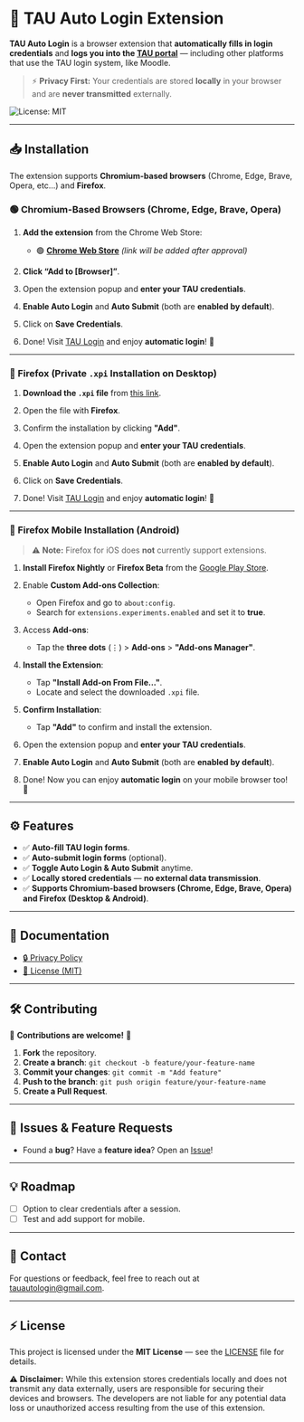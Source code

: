 # 🚀 TAU Auto Login Extension

**TAU Auto Login** is a browser extension that **automatically fills in login credentials** and **logs you into the [TAU portal](https://nidp.tau.ac.il/nidp/)** — including other platforms that use the TAU login system, like Moodle.

> ⚡ **Privacy First:** Your credentials are stored **locally** in your browser and are **never transmitted** externally.

![License: MIT](https://img.shields.io/badge/License-MIT-yellow.svg)

---

## 📥 Installation

The extension supports **Chromium-based browsers** (Chrome, Edge, Brave, Opera, etc...) and **Firefox**.

### 🟢 Chromium-Based Browsers (Chrome, Edge, Brave, Opera)
1. **Add the extension** from the Chrome Web Store:  
   - 🟢 **[Chrome Web Store](#)** _(link will be added after approval)_

2. **Click “Add to [Browser]”**.

3. Open the extension popup and **enter your TAU credentials**.

4. **Enable Auto Login** and **Auto Submit** (both are **enabled by default**).

5. Click on **Save Credentials**.

6. Done! Visit [TAU Login](https://nidp.tau.ac.il/nidp/) and enjoy **automatic login**! 🎉

---

### 🦊 Firefox (Private `.xpi` Installation on Desktop)

1. **Download the `.xpi` file** from [this link](tau_auto_login-1.2.xpi).

2. Open the file with **Firefox**.

3. Confirm the installation by clicking **"Add"**.

4. Open the extension popup and **enter your TAU credentials**.

5. **Enable Auto Login** and **Auto Submit** (both are **enabled by default**).

6. Click on **Save Credentials**.

7. Done! Visit [TAU Login](https://nidp.tau.ac.il/nidp/) and enjoy **automatic login**! 🎉

---

### 📱 Firefox Mobile Installation (Android)

> ⚠️ **Note:** Firefox for iOS does **not** currently support extensions.

1. **Install Firefox Nightly** or **Firefox Beta** from the [Google Play Store](https://play.google.com/store/apps/details?id=org.mozilla.fenix).

2. Enable **Custom Add-ons Collection**:
   - Open Firefox and go to `about:config`.
   - Search for `extensions.experiments.enabled` and set it to **true**.

3. Access **Add-ons**:
   - Tap the **three dots** (⋮) > **Add-ons** > **"Add-ons Manager"**.

4. **Install the Extension**:
   - Tap **"Install Add-on From File..."**.
   - Locate and select the downloaded `.xpi` file.

5. **Confirm Installation**:
   - Tap **"Add"** to confirm and install the extension.

6. Open the extension popup and **enter your TAU credentials**.

7. **Enable Auto Login** and **Auto Submit** (both are **enabled by default**).

8. Done! Now you can enjoy **automatic login** on your mobile browser too! 🎉

---

## ⚙️ Features

- ✅ **Auto-fill TAU login forms**.
- ✅ **Auto-submit login forms** (optional).
- ✅ **Toggle Auto Login & Auto Submit** anytime.
- ✅ **Locally stored credentials** — **no external data transmission**.
- ✅ **Supports Chromium-based browsers (Chrome, Edge, Brave, Opera) and Firefox (Desktop & Android)**.

---

## 📖 Documentation

- [🔒 Privacy Policy](./privacy-policy.md)
- [📄 License (MIT)](./LICENSE)

---

## 🛠 Contributing

🎉 **Contributions are welcome!** 🎉

1. **Fork** the repository.
2. **Create a branch**: `git checkout -b feature/your-feature-name`
3. **Commit your changes**: `git commit -m "Add feature"`
4. **Push to the branch**: `git push origin feature/your-feature-name`
5. **Create a Pull Request**.

---

## 🐞 Issues & Feature Requests

- Found a **bug**? Have a **feature idea**? Open an [Issue](https://github.com/tauautologin/TAU-auto-login/issues)!

---

## 💡 Roadmap

- [ ] Option to clear credentials after a session.
- [ ] Test and add support for mobile.

---

## 📧 Contact

For questions or feedback, feel free to reach out at [tauautologin@gmail.com](mailto:tauautologin@gmail.com).

---

## ⚡ License

This project is licensed under the **MIT License** — see the [LICENSE](./LICENSE) file for details.

⚠️ **Disclaimer:** While this extension stores credentials locally and does not transmit any data externally, users are responsible for securing their devices and browsers. The developers are not liable for any potential data loss or unauthorized access resulting from the use of this extension.

